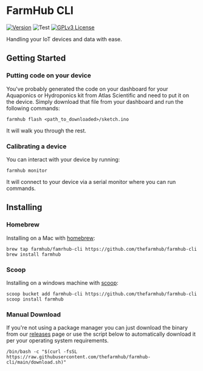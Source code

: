 # FarmHub CLI

[![Version](https://badge.fury.io/gh/thefarmhub%2Ffarmhub-cli.svg)](https://badge.fury.io/gh/thefarmhub%2Ffarmhub-cli)
![Test](https://github.com/thefarmhub/farmhub-cli/workflows/test/badge.svg)
[![GPLv3 License](https://img.shields.io/badge/License-GPL%20v3-yellow.svg)](https://opensource.org/licenses/)

Handling your IoT devices and data with ease.

## Getting Started

### Putting code on your device

You've probably generated the code on your dashboard for your Aquaponics or Hydroponics kit from Atlas Scientific and need to put it on the device.  Simply download that file from your dashboard and run the following commands:

```
farmhub flash <path_to_downloaded>/sketch.ino
```

It will walk you through the rest.

### Calibrating a device

You can interact with your device by running:

```
farmhub monitor
```

It will connect to your device via a serial monitor where you can run commands.

## Installing

### Homebrew

Installing on a Mac with [homebrew](https://brew.sh/):

```
brew tap farmhub/famrhub-cli https://github.com/thefarmhub/farmhub-cli
brew install farmhub
```

### Scoop

Installing on a windows machine with [scoop](https://scoop.sh/):

```
scoop bucket add farmhub-cli https://github.com/thefarmhub/farmhub-cli
scoop install farmhub
```

### Manual Download

If you're not using a package manager you can just download the binary from our [releases](https://github.com/thefarmhub/farmhub-cli/releases) page or use the script below to automatically download it per your operating system requirements.

```
/bin/bash -c "$(curl -fsSL https://raw.githubusercontent.com/thefarmhub/farmhub-cli/main/download.sh)"
```
